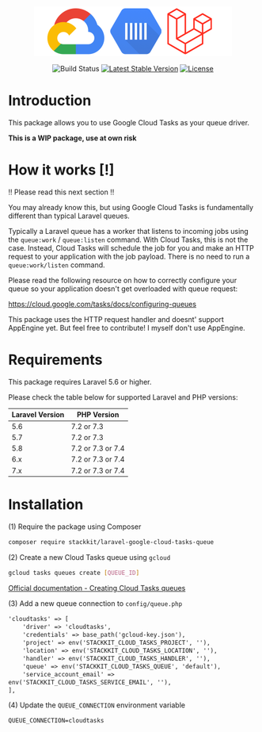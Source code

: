 <p align="center">
  <img src="/logo.png" width="400">
</p>
<p align="center">
<img src="https://github.com/stackkit/laravel-google-cloud-tasks-queue/workflows/Run%20tests/badge.svg?branch=master" alt="Build Status">
<a href="https://packagist.org/packages/stackkit/laravel-google-cloud-tasks-queue"><img src="https://poser.pugx.org/stackkit/laravel-google-cloud-tasks-queue/v/stable.svg" alt="Latest Stable Version"></a>
<a href="https://packagist.org/packages/stackkit/laravel-google-cloud-tasks-queue"><img src="https://poser.pugx.org/stackkit/laravel-google-cloud-tasks-queue/license.svg" alt="License"></a>
</p>

# Introduction

This package allows you to use Google Cloud Tasks as your queue driver.

**This is a WIP package, use at own risk**

# How it works [!]

!! Please read this next section !!

You may already know this, but using Google Cloud Tasks is fundamentally different than typical Laravel queues.

Typically a Laravel queue has a worker that listens to incoming jobs using the `queue:work` / `queue:listen` command.
With Cloud Tasks, this is not the case. Instead, Cloud Tasks will schedule the job for you and make an HTTP request to your application with the job payload. There is no need to run a `queue:work/listen` command.

Please read the following resource on how to correctly configure your queue so your application doesn't get overloaded with queue request:

https://cloud.google.com/tasks/docs/configuring-queues

This package uses the HTTP request handler and doesnt' support AppEngine yet. But feel free to contribute! I myself don't use AppEngine.

# Requirements

This package requires Laravel 5.6 or higher.

Please check the table below for supported Laravel and PHP versions:

|Laravel Version| PHP Version |
|---|---|
| 5.6 | 7.2 or 7.3
| 5.7 | 7.2 or 7.3
| 5.8 | 7.2 or 7.3 or 7.4
| 6.x | 7.2 or 7.3 or 7.4
| 7.x | 7.2 or 7.3 or 7.4

# Installation

(1) Require the package using Composer

```bash
composer require stackkit/laravel-google-cloud-tasks-queue
```

(2) Create a new Cloud Tasks queue using `gcloud`

````bash
gcloud tasks queues create [QUEUE_ID]
````

[Official documentation - Creating Cloud Tasks queues](https://cloud.google.com/tasks/docs/creating-queues)

(3) Add a new queue connection to `config/queue.php`

```
'cloudtasks' => [
    'driver' => 'cloudtasks',
    'credentials' => base_path('gcloud-key.json'),
    'project' => env('STACKKIT_CLOUD_TASKS_PROJECT', ''),
    'location' => env('STACKKIT_CLOUD_TASKS_LOCATION', ''),
    'handler' => env('STACKKIT_CLOUD_TASKS_HANDLER', ''),
    'queue' => env('STACKKIT_CLOUD_TASKS_QUEUE', 'default'),
    'service_account_email' => env('STACKKIT_CLOUD_TASKS_SERVICE_EMAIL', ''),
],
```

(4) Update the `QUEUE_CONNECTION` environment variable

```
QUEUE_CONNECTION=cloudtasks
```
